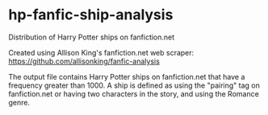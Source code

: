 # hp-fanfic-ship-analysis
Distribution of Harry Potter ships on fanfiction.net

Created using Allison King's fanfiction.net web scraper: https://github.com/allisonking/fanfic-analysis

The output file contains Harry Potter ships on fanfiction.net that have a frequency greater than 1000. A ship is defined as using the "pairing" tag on fanfiction.net or having two characters in the story, and using the Romance genre.
